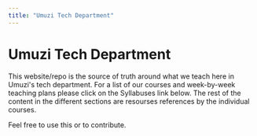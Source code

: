```yaml
---
title: "Umuzi Tech Department"
---
```


# Umuzi Tech Department

This website/repo is the source of truth around what we teach here in Umuzi's tech department. For a list of our courses and week-by-week teaching plans please click on the Syllabuses link below. The rest of the content in the different sections are resourses references by the individual courses.

Feel free to use this or to contribute.
